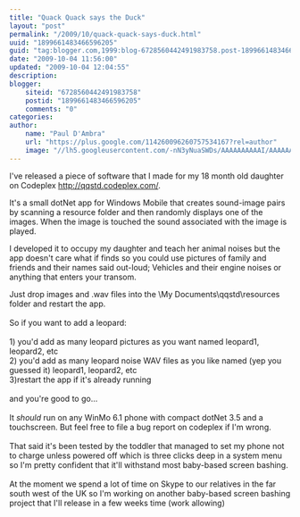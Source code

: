 ```yaml
---
title: "Quack Quack says the Duck"
layout: "post"
permalink: "/2009/10/quack-quack-says-duck.html"
uuid: "1899661483466596205"
guid: "tag:blogger.com,1999:blog-6728560442491983758.post-1899661483466596205"
date: "2009-10-04 11:56:00"
updated: "2009-10-04 12:04:55"
description: 
blogger:
    siteid: "6728560442491983758"
    postid: "1899661483466596205"
    comments: "0"
categories: 
author: 
    name: "Paul D'Ambra"
    url: "https://plus.google.com/114260096260757534167?rel=author"
    image: "//lh5.googleusercontent.com/-nN3yNuaSWDs/AAAAAAAAAAI/AAAAAAAABQU/ESeyTW5Duf0/s512-c/photo.jpg"
---
```


I've released a piece of software that I made for my 18 month old daughter on Codeplex <a href="http://qqstd.codeplex.com/">http://qqstd.codeplex.com/</a>. 

It's a small dotNet app for Windows Mobile that creates sound-image pairs by scanning a resource folder and then randomly displays one of the images. When the image is touched the sound associated with the image is played.

I developed it to occupy my daughter and teach her animal noises but the app doesn't care what if finds so you could use pictures of family and friends and their names said out-loud; Vehicles and their engine noises or anything that enters your transom. 

<!--more-->

Just drop images and .wav files into the \My Documents\qqstd\resources folder and restart the app.<br /><br />So if you want to add a leopard:<br /><br />1) you'd add as many leopard pictures as you want named leopard1, leopard2, etc<br />2) you'd add as many leopard noise WAV files as you like named (yep you guessed it) leopard1, leopard2, etc<br />3)restart the app if it's already running<br /><br />and you're good to go...<br /><br />It *should* run on any WinMo 6.1 phone with compact dotNet 3.5 and a touchscreen. But feel free to file a bug report on codeplex if I'm wrong. <br /><br />That said it's been tested by the toddler that managed to set my phone not to charge unless powered off which is three clicks deep in a system menu so I'm pretty confident that it'll withstand most baby-based screen bashing.<br /><br />At the moment we spend a lot of time on Skype to our relatives in the far south west of the UK so I'm working on another baby-based screen bashing project that I'll release in a few weeks time (work allowing)
</div>